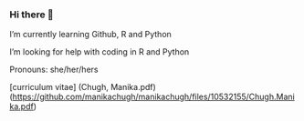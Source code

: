 ### Hi there 👋

I’m currently learning Github, R and Python

I’m looking for help with coding in R and Python 

Pronouns: she/her/hers

[curriculum vitae] (Chugh, Manika.pdf)
(https://github.com/manikachugh/manikachugh/files/10532155/Chugh.Manika.pdf)



<!--
**manikachugh/manikachugh** is a ✨ _special_ ✨ repository because its `README.md` (this file) appears on yo
[curriculum Vitae] (Chugh, Manika.pdf)
ur GitHub profile.


